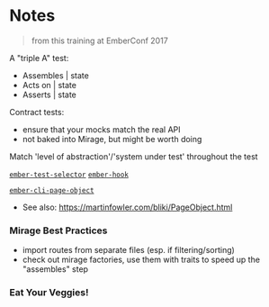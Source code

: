 # Notes
> from this training at EmberConf 2017

A "triple A" test:
- Assembles | state
- Acts on   | state
- Asserts   | state

Contract tests:
- ensure that your mocks match the real API
- not baked into Mirage, but might be worth doing

Match 'level of abstraction'/'system under test' throughout the test

[`ember-test-selector`](https://github.com/simplabs/ember-test-selectors)
[`ember-hook`](https://github.com/Ticketfly/ember-hook)

[`ember-cli-page-object`](https://github.com/san650/ember-cli-page-object)
 - See also: https://martinfowler.com/bliki/PageObject.html

### Mirage Best Practices
- import routes from separate files (esp. if filtering/sorting)
- check out mirage factories, use them with traits to speed up the "assembles" step

### Eat Your Veggies!
